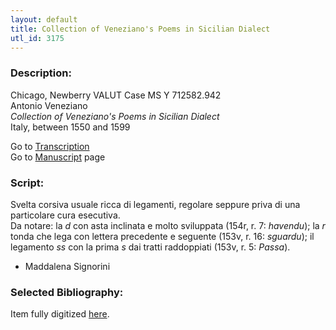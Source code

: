 ```yaml
---
layout: default
title: Collection of Veneziano's Poems in Sicilian Dialect
utl_id: 3175
---
```


###  Description:

Chicago, Newberry VALUT Case MS Y 712582.942<br>
Antonio Veneziano<br>
_Collection of Veneziano's Poems in Sicilian Dialect_<br>
Italy, between 1550 and 1599

Go to [Transcription](https://centerfordigitalhumanities.github.io/Newberry-Italian-paleography/transcription/048)<br>
Go to [Manuscript](https://centerfordigitalhumanities.github.io/Newberry-Italian-paleography/www/record.html?id=048) page 

###  Script:

Svelta corsiva usuale ricca di legamenti, regolare seppure priva di una particolare cura esecutiva.<br>
Da notare: la _d_ con asta inclinata e molto sviluppata (154r, r. 7: _havendu_); la _r_ tonda che lega con lettera precedente e seguente (153v, r. 16: _sguardu_); il legamento _ss_ con la prima _s_ dai tratti raddoppiati (153v, r. 5: _Passa_).<br>
- Maddalena Signorini

###  Selected Bibliography:

Item fully digitized [here](http://digcoll.newberry.org/#/item/ia-case_ms_y_712582_942).

